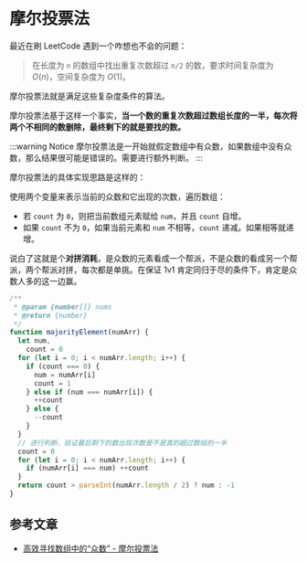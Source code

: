 # 摩尔投票法

最近在刷 LeetCode 遇到一个咋想也不会的问题：

> 在长度为 `n` 的数组中找出重复次数超过 `n/2` 的数，要求时间复杂度为 $O(n)$，空间复杂度为 $O(1)$。

摩尔投票法就是满足这些复杂度条件的算法。

摩尔投票法基于这样一个事实，**当一个数的重复次数超过数组长度的一半，每次将两个不相同的数删除，最终剩下的就是要找的数。**

:::warning Notice
摩尔投票法是一开始就假定数组中有众数，如果数组中没有众数，那么结果很可能是错误的。需要进行额外判断。
:::

摩尔投票法的具体实现思路是这样的：

使用两个变量来表示当前的众数和它出现的次数，遍历数组：

- 若 `count` 为 `0`，则把当前数组元素赋给 `num`，并且 `count` 自增。
- 如果 `count` 不为 `0`，如果当前元素和 `num` 不相等，`count` 递减。如果相等就递增。

说白了这就是个**对拼消耗**，是众数的元素看成一个帮派，不是众数的看成另一个帮派，两个帮派对拼，每次都是单挑。在保证 1v1 肯定同归于尽的条件下，肯定是众数人多的这一边赢。

```js
/**
 * @param {number[]} nums
 * @return {number}
 */
function majorityElement(numArr) {
  let num,
    count = 0
  for (let i = 0; i < numArr.length; i++) {
    if (count === 0) {
      num = numArr[i]
      count = 1
    } else if (num === numArr[i]) {
      ++count
    } else {
      --count
    }
  }
  // 进行判断，验证最后剩下的数出现次数是不是真的超过数组的一半
  count = 0
  for (let i = 0; i < numArr.length; i++) {
    if (numArr[i] === num) ++count
  }
  return count > parseInt(numArr.length / 2) ? num : -1
}
```

## 参考文章

- [高效寻找数组中的“众数” - 摩尔投票法](https://www.jianshu.com/p/45f4c5f74c8e)

